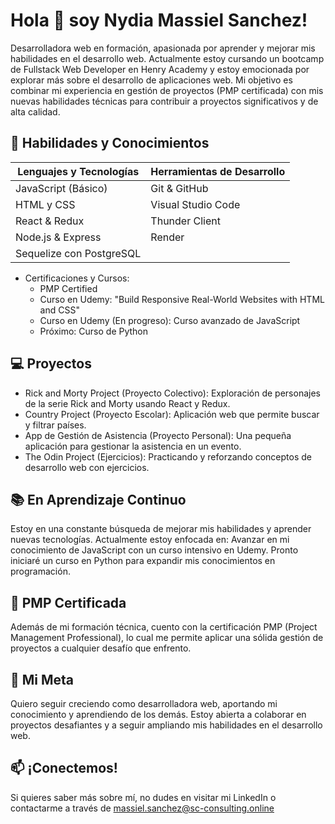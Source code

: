 # **Hola 👋 soy Nydia Massiel Sanchez!**

Desarrolladora web en formación, apasionada por aprender y mejorar mis habilidades en el desarrollo web. Actualmente estoy cursando un bootcamp de Fullstack Web Developer en Henry Academy y estoy emocionada por explorar más sobre el desarrollo de aplicaciones web. Mi objetivo es combinar mi experiencia en gestión de proyectos (PMP certificada) con mis nuevas habilidades técnicas para contribuir a proyectos significativos y de alta calidad.

## **🚀 Habilidades y Conocimientos**
 
| Lenguajes y Tecnologías             | Herramientas de Desarrollo      |
| ----------------------------------- | ------------------------------- |
| JavaScript (Básico)                 | Git & GitHub                    |
| HTML y CSS                          | Visual Studio Code              |
| React & Redux                       | Thunder Client                  |
| Node.js & Express                   | Render                          |
| Sequelize con PostgreSQL            |                                 |


- Certificaciones y Cursos:
  - PMP Certified
  - Curso en Udemy: "Build Responsive Real-World Websites with HTML and CSS"
  - Curso en Udemy (En progreso): Curso avanzado de JavaScript
  - Próximo: Curso de Python

## **💻 Proyectos**
  - Rick and Morty Project (Proyecto Colectivo): Exploración de personajes de la serie Rick and Morty usando React y Redux.
  - Country Project (Proyecto Escolar): Aplicación web que permite buscar y filtrar países.
  - App de Gestión de Asistencia (Proyecto Personal): Una pequeña aplicación para gestionar la asistencia en un evento.
  - The Odin Project (Ejercicios): Practicando y reforzando conceptos de desarrollo web con ejercicios.

## **📚 En Aprendizaje Continuo**
Estoy en una constante búsqueda de mejorar mis habilidades y aprender nuevas tecnologías. Actualmente estoy enfocada en:
Avanzar en mi conocimiento de JavaScript con un curso intensivo en Udemy.
Pronto iniciaré un curso en Python para expandir mis conocimientos en programación.

## **🌟 PMP Certificada**
Además de mi formación técnica, cuento con la certificación PMP (Project Management Professional), lo cual me permite aplicar una sólida gestión de proyectos a cualquier desafío que enfrento.

## **🎯 Mi Meta**
Quiero seguir creciendo como desarrolladora web, aportando mi conocimiento y aprendiendo de los demás. Estoy abierta a colaborar en proyectos desafiantes y a seguir ampliando mis habilidades en el desarrollo web.

## **📫 ¡Conectemos!**
Si quieres saber más sobre mí, no dudes en visitar mi LinkedIn o contactarme a través de massiel.sanchez@sc-consulting.online 


